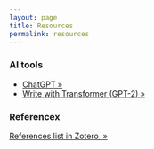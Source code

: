 ```yaml
---
layout: page
title: Resources
permalink: resources
---
```



### AI tools

- [ChatGPT »](https://chat.openai.com/)
- [Write with Transformer (GPT-2) »](https://transformer.huggingface.co/doc/gpt2-large)




### Referencex

[References list in Zotero &nbsp;&raquo;](https://www.zotero.org/groups/4903563/technosemiotics/library)